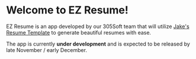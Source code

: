 # Welcome to EZ Resume!
EZ Resume is an app developed by our 305Soft team that will utilize [Jake's Resume Template](https://github.com/jakegut/resume) to generate beautiful resumes with ease.

The app is currently **under development** and is expected to be released by late November / early December.
